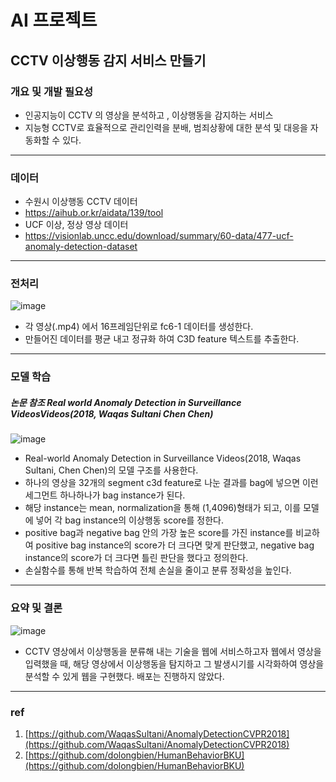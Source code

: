 # AI 프로젝트

## CCTV 이상행동 감지 서비스 만들기
### 개요 및 개발 필요성
- 인공지능이 CCTV 의 영상을 분석하고 , 이상행동을 감지하는 서비스
- 지능형 CCTV로 효율적으로 관리인력을 분배, 범죄상황에 대한 분석 및 대응을 자동화할 수 있다. 
- - -
### 데이터
- 수원시 이상행동 CCTV 데이터 
- https://aihub.or.kr/aidata/139/tool
- UCF 이상, 정상 영상 데이터 
- https://visionlab.uncc.edu/download/summary/60-data/477-ucf-anomaly-detection-dataset
- - -
### 전처리
![image](https://user-images.githubusercontent.com/66463059/102057232-f84bc680-3e30-11eb-847b-7d19dbc4122d.png)
- 각 영상(.mp4) 에서 16프레임단위로 fc6-1 데이터를 생성한다.
- 만들어진 데이터를 평균 내고 정규화 하여 C3D feature 텍스트를 추출한다.
- - -
### 모델 학습
##### 논문 참조 Real world Anomaly Detection in Surveillance VideosVideos(2018, Waqas Sultani Chen Chen)
![image](https://user-images.githubusercontent.com/66463059/102055494-4f03d100-3e2e-11eb-9679-1691b4f70c99.png)
- Real-world Anomaly Detection in Surveillance Videos(2018, Waqas Sultani, Chen Chen)의 모델 구조를 사용한다.
- 하나의 영상을 32개의 segment c3d feature로 나눈 결과를 bag에 넣으면 이런 세그먼트 하나하나가 bag instance가 된다. 
- 해당 instance는 mean, normalization을 통해 (1,4096)형태가 되고, 이를 모델에 넣어 각 bag instance의 이상행동 score를 정한다. 
- positive bag과 negative bag 안의 가장 높은 score를 가진 instance를 비교하여 positive bag instance의 score가 더 크다면 맞게 판단했고, negative bag instance의 score가 더 크다면 틀린 판단을 했다고 정의한다. 
- 손실함수를 통해 반복 학습하여 전체 손실을 줄이고 분류 정확성을 높인다.
- - -
### 요약 및 결론
![image](https://user-images.githubusercontent.com/66463059/102055902-e23d0680-3e2e-11eb-8044-e2367c153197.png)
- CCTV 영상에서 이상행동을 분류해 내는 기술을 웹에 서비스하고자 웹에서 영상을 입력했을 때, 해당 영상에서 이상행동을 탐지하고 그 발생시기를 시각화하여 영상을 분석할 수 있게 웹을 구현했다. 배포는 진행하지 않았다.
- - -
### ref
1. [https://github.com/WaqasSultani/AnomalyDetectionCVPR2018](https://github.com/WaqasSultani/AnomalyDetectionCVPR2018)
2. [https://github.com/dolongbien/HumanBehaviorBKU](https://github.com/dolongbien/HumanBehaviorBKU)


